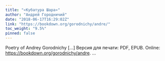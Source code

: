 ```yaml
---
title: "«Кубатура Шара»"
author: "Андрей Городничий"
date: "2018-06-17T16:29:02Z"
link: "https://bookdown.org/gorodnichy/andre/"
toc_weight: "9.5%"
pinned: false
---
```


Poetry of Andrey Gorodnichy [...] Версия для печати: PDF, EPUB. Online: https://bookdown.org/gorodnichy/andre. ...
